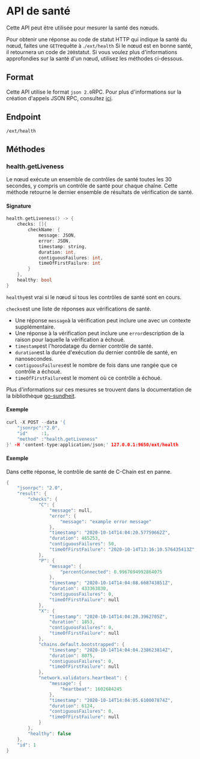 # API de santé

Cette API peut être utilisée pour mesurer la santé des nœuds.

Pour obtenir une réponse au code de statut HTTP qui indique la santé du nœud, faites une `GET`requête à .`/ext/health` Si le nœud est en bonne santé, il retournera un code de `200`statut. Si vous voulez plus d'informations approfondies sur la santé d'un nœud, utilisez les méthodes ci-dessous.

## Format

Cette API utilise le format `json 2.0`RPC. Pour plus d'informations sur la création d'appels JSON RPC, consultez [ici](issuing-api-calls.md).

## Endpoint

```text
/ext/health
```

## Méthodes

### health.getLiveness

Le nœud exécute un ensemble de contrôles de santé toutes les 30 secondes, y compris un contrôle de santé pour chaque chaîne. Cette méthode retourne le dernier ensemble de résultats de vérification de santé.

#### **Signature**

```cpp
health.getLiveness() -> {
    checks: []{
        checkName: {
            message: JSON,
            error: JSON,
            timestamp: string,
            duration: int,
            contiguousFailures: int,
            timeOfFirstFailure: int
        }
    },
    healthy: bool
}
```

`healthy`est vrai si le nœud si tous les contrôles de santé sont en cours.

`checks`est une liste de réponses aux vérifications de santé.

* Une réponse `message`à la vérification peut inclure une avec un contexte supplémentaire.
* Une réponse à la vérification peut inclure une `error`description de la raison pour laquelle la vérification a échoué.
* `timestamp`est l'horodatage du dernier contrôle de santé.
* `duration`est la durée d'exécution du dernier contrôle de santé, en nanosecondes.
* `contiguousFailures`est le nombre de fois dans une rangée que ce contrôle a échoué.
* `timeOfFirstFailure`est le moment où ce contrôle a échoué.

Plus d'informations sur ces mesures se trouvent dans la documentation de la bibliothèque [go-sundheit](https://github.com/AppsFlyer/go-sundheit).

#### **Exemple**

```cpp
curl -X POST --data '{
    "jsonrpc":"2.0",
    "id"     :1,
    "method" :"health.getLiveness"
}' -H 'content-type:application/json;' 127.0.0.1:9650/ext/health
```

#### **Exemple**

Dans cette réponse, le contrôle de santé de C-Chain est en panne.

```cpp
{
    "jsonrpc": "2.0",
    "result": {
        "checks": {
            "C": {
                "message": null,
                "error": {
                    "message": "example error message"
                },
                "timestamp": "2020-10-14T14:04:20.57759662Z",
                "duration": 465253,
                "contiguousFailures": 50,
                "timeOfFirstFailure": "2020-10-14T13:16:10.576435413Z"
            },
            "P": {
                "message": {
                    "percentConnected": 0.9967694992864075
                },
                "timestamp": "2020-10-14T14:04:08.668743851Z",
                "duration": 433363830,
                "contiguousFailures": 0,
                "timeOfFirstFailure": null
            },
            "X": {
                "timestamp": "2020-10-14T14:04:20.3962705Z",
                "duration": 1853,
                "contiguousFailures": 0,
                "timeOfFirstFailure": null
            },
            "chains.default.bootstrapped": {
                "timestamp": "2020-10-14T14:04:04.238623814Z",
                "duration": 8075,
                "contiguousFailures": 0,
                "timeOfFirstFailure": null
            },
            "network.validators.heartbeat": {
                "message": {
                    "heartbeat": 1602684245
                },
                "timestamp": "2020-10-14T14:04:05.610007874Z",
                "duration": 6124,
                "contiguousFailures": 0,
                "timeOfFirstFailure": null
            }
        },
        "healthy": false
    },
    "id": 1
}
```

